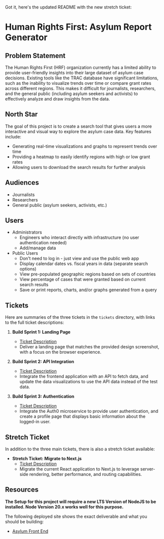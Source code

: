 Got it, here's the updated README with the new stretch ticket:

# Human Rights First: Asylum Report Generator

## Problem Statement
The Human Rights First (HRF) organization currently has a limited ability to provide user-friendly insights into their large dataset of asylum case decisions. Existing tools like the TRAC database have significant limitations, such as the inability to visualize trends over time or compare grant rates across different regions. This makes it difficult for journalists, researchers, and the general public (including asylum seekers and activists) to effectively analyze and draw insights from the data.

## North Star
The goal of this project is to create a search tool that gives users a more interactive and visual way to explore the asylum case data. Key features include:

- Generating real-time visualizations and graphs to represent trends over time
- Providing a heatmap to easily identify regions with high or low grant rates
- Allowing users to download the search results for further analysis

## Audiences
- Journalists
- Researchers
- General public (asylum seekers, activists, etc.)

## Users
- Administrators
  - Engineers who interact directly with infrastructure (no user authentication needed)
  - Add/manage data
- Public Users
  - Don't need to log in - just view and use the public web app
  - Display calendar dates vs. fiscal years in data (separate search options)
  - View pre-populated geographic regions based on sets of countries
  - View percentage of cases that were granted based on current search results
  - Save or print reports, charts, and/or graphs generated from a query

## Tickets
Here are summaries of the three tickets in the `tickets` directory, with links to the full ticket descriptions:

1. **Build Sprint 1: Landing Page**
   - [Ticket Description](tickets/1_firstTicket.md)
   - Deliver a landing page that matches the provided design screenshot, with a focus on the browser experience.

2. **Build Sprint 2: API Integration**
   - [Ticket Description](tickets/2_secondTicket.md)
   - Integrate the frontend application with an API to fetch data, and update the data visualizations to use the API data instead of the test data.

3. **Build Sprint 3: Authentication**
   - [Ticket Description](tickets/3_thirdTicket.md)
   - Integrate the Auth0 microservice to provide user authentication, and create a profile page that displays basic information about the logged-in user.

## Stretch Ticket
In addition to the three main tickets, there is also a stretch ticket available:

- **Stretch Ticket: Migrate to Next.js**
  - [Ticket Description](tickets/4_stretchTicketNEXTjs.md)
  - Migrate the current React application to Next.js to leverage server-side rendering, better performance, and routing capabilities.

## Resources
**The Setup for this project will require a new LTS Version of NodeJS to be installed. Node Version 20.x works well for this purpose.**

The following deployed site shows the exact deliverable and what you should be building:
- [Asylum Front End](https://asylum-fe.vercel.app)
